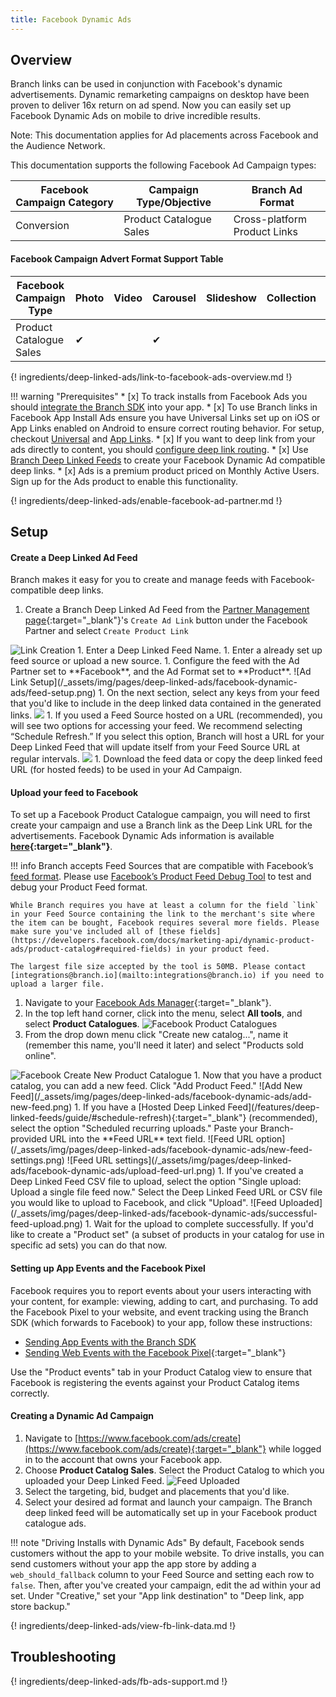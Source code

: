 ```yaml
---
title: Facebook Dynamic Ads
---
```

## Overview

Branch links can be used in conjunction with Facebook's dynamic advertisements. Dynamic remarketing campaigns on desktop have been proven to deliver 16x return on ad spend. Now you can easily set up Facebook Dynamic Ads on mobile to drive incredible results.

Note: This documentation applies for Ad placements across Facebook and the Audience Network.

This documentation supports the following Facebook Ad Campaign types:

Facebook Campaign Category | Campaign Type/Objective | Branch Ad Format
--- | --- | ---
Conversion | Product Catalogue Sales | Cross-platform Product Links

#### Facebook Campaign Advert Format Support Table

Facebook Campaign Type | Photo | Video | Carousel | Slideshow | Collection | Dynamic | Canvas
--- | --- | --- | --- | --- | --- | --- | ---
Product Catalogue Sales | ✔︎ |  | ✔︎ |  |  |  |

{! ingredients/deep-linked-ads/link-to-facebook-ads-overview.md !}

!!! warning "Prerequisites"
	* [x] To track installs from Facebook Ads you should [integrate the Branch SDK](/apps/ios/#integrate-branch) into your app.
	* [x] To use Branch links in Facebook App Install Ads ensure you have Universal Links set up on iOS or App Links enabled on Android to ensure correct routing behavior. For setup, checkout [Universal](/deep-linking/universal-links/) and [App Links](/deep-linking/android-app-links/).
	* [x] If you want to deep link from your ads directly to content, you should [configure deep link routing](/deep-linking/routing/).
	* [x] Use [Branch Deep Linked Feeds](/deep-linked-ads/dynamic-product-feeds/) to create your Facebook Dynamic Ad compatible deep links.
	* [x] Ads is a premium product priced on Monthly Active Users. Sign up for the Ads product to enable this functionality.

{! ingredients/deep-linked-ads/enable-facebook-ad-partner.md !}

## Setup

#### Create a Deep Linked Ad Feed

Branch makes it easy for you to create and manage feeds with Facebook-compatible deep links.

1. Create a Branch Deep Linked Ad Feed from the [Partner Management page](https://dashboard.branch.io/ads/partner-management){:target="_blank"}'s `Create Ad Link` button under the Facebook Partner and select `Create Product Link`
<img src="/_assets/img/pages/deep-linked-ads/reusable-images/create-link-product.png" alt="Link Creation">
1. Enter a Deep Linked Feed Name.
1. Enter a already set up feed source or upload a new source.
1. Configure the feed with the Ad Partner set to <notranslate>**Facebook**</notranslate>, and the Ad Format set to <notranslate>**Product**</notranslate>.
![Ad Link Setup](/_assets/img/pages/deep-linked-ads/facebook-dynamic-ads/feed-setup.png)
1. On the next section, select any keys from your feed that you'd like to include in the deep linked data contained in the generated links.
<img src="/_assets/img/pages/deep-linked-ads/facebook-dynamic-ads/feed-keys-setup.png">
1. If you used a Feed Source hosted on a URL (recommended), you will see two options for accessing your feed. We recommend selecting “Schedule Refresh.” If you select this option, Branch will host a URL for your Deep Linked Feed that will update itself from your Feed Source URL at regular intervals.
<img src="/_assets/img/pages/deep-linked-ads/facebook-dynamic-ads/hosted-dlf.png">
1. Download the feed data or copy the deep linked feed URL (for hosted feeds) to be used in your Ad Campaign.

#### Upload your feed to Facebook

To set up a Facebook Product Catalogue campaign, you will need to first create your campaign and use a Branch link as the Deep Link URL for the advertisements. Facebook Dynamic Ads information is available **[here](https://www.facebook.com/business/help/455326144628161){:target="_blank"}**.

!!! info
    Branch accepts Feed Sources that are compatible with Facebook’s [feed format](https://developers.facebook.com/docs/marketing-api/dynamic-product-ads/product-catalog#feed-format). Please use [Facebook’s Product Feed Debug Tool](https://business.facebook.com/ads/product_feed/debug) to test and debug your Product Feed format.

    While Branch requires you have at least a column for the field `link` in your Feed Source containing the link to the merchant's site where the item can be bought, Facebook requires several more fields. Please make sure you've included all of [these fields](https://developers.facebook.com/docs/marketing-api/dynamic-product-ads/product-catalog#required-fields) in your product feed.

    The largest file size accepted by the tool is 50MB. Please contact [integrations@branch.io](mailto:integrations@branch.io) if you need to upload a larger file.

1. Navigate to your [Facebook Ads Manager](https://www.facebook.com/ads/manager/){:target="_blank"}.
1. In the top left hand corner, click into the menu, select <notranslate>**All tools**</notranslate>, and select <notranslate>**Product Catalogues**</notranslate>.
![Facebook Product Catalogues](/_assets/img/pages/deep-linked-ads/facebook-dynamic-ads/fb-product-catalogs.png)
1. From the drop down menu click "Create new catalog...", name it (remember this name, you'll need it later) and select <notranslate>"Products sold online"</notranslate>.
<img src="/_assets/img/pages/deep-linked-ads/facebook-dynamic-ads/create-new-catalog.png" alt="Facebook Create New Product Catalogue">
1. Now that you have a product catalog, you can add a new feed. Click "Add Product Feed."
![Add New Feed](/_assets/img/pages/deep-linked-ads/facebook-dynamic-ads/add-new-feed.png)
1. If you have a [Hosted Deep Linked Feed](/features/deep-linked-feeds/guide/#schedule-refresh){:target="_blank"} (recommended), select the option "Scheduled recurring uploads." Paste your Branch-provided URL into the <notranslate>**Feed URL**</notranslate> text field.
![Feed URL option](/_assets/img/pages/deep-linked-ads/facebook-dynamic-ads/new-feed-settings.png)
![Feed URL settings](/_assets/img/pages/deep-linked-ads/facebook-dynamic-ads/upload-feed-url.png)
1. If you've created a Deep Linked Feed CSV file to upload, select the option "Single upload: Upload a single file feed now." Select the Deep Linked Feed URL or CSV file you would like to upload to Facebook, and click "Upload".
![Feed Uploaded](/_assets/img/pages/deep-linked-ads/facebook-dynamic-ads/successful-feed-upload.png)
1. Wait for the upload to complete successfully. If you'd like to create a <notranslate>"Product set"</notranslate> (a subset of products in your catalog for use in specific ad sets) you can do that now.

#### Setting up App Events and the Facebook Pixel

Facebook requires you to report events about your users interacting with your content, for example: viewing, adding to cart, and purchasing. To add the Facebook Pixel to your website, and event tracking using the Branch SDK (which forwards to Facebook) to your app, follow these instructions:

- [Sending App Events with the Branch SDK](/deep-linked-ads/facebook-ads-faq/#tracking-other-conversion-events)
- [Sending Web Events with the Facebook Pixel](https://developers.facebook.com/docs/marketing-api/facebook-pixel/v2.8){:target="_blank"}

Use the <notranslate>"Product events"</notranslate> tab in your Product Catalog view to ensure that Facebook is registering the events against your Product Catalog items correctly.

#### Creating a Dynamic Ad Campaign

1. Navigate to [https://www.facebook.com/ads/create](https://www.facebook.com/ads/create){:target="_blank"} while logged in to the account that owns your Facebook app.
1. Choose <notranslate>**Product Catalog Sales**</notranslate>. Select the Product Catalog to which you uploaded your Deep Linked Feed.
![Feed Uploaded](/_assets/img/pages/deep-linked-ads/facebook-dynamic-ads/campaign-selection.png)
1. Select the targeting, bid, budget and placements that you'd like.
1. Select your desired ad format and launch your campaign. The Branch deep linked feed will be automatically set up in your Facebook product catalogue ads.

!!! note "Driving Installs with Dynamic Ads"
	By default, Facebook sends customers without the app to your mobile website. To drive installs, you can send customers without your app the app store by adding a `web_should_fallback` column to your Feed Source and setting each row to `false`. Then, after you've created your campaign, edit the ad within your ad set. Under "Creative," set your "App link destination" to "Deep link, app store backup."

{! ingredients/deep-linked-ads/view-fb-link-data.md !}

## Troubleshooting

{! ingredients/deep-linked-ads/fb-ads-support.md !}
